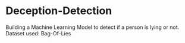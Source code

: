 # Deception-Detection
Building a Machine Learning Model to detect if a person is lying or not. Dataset used: Bag-Of-Lies
